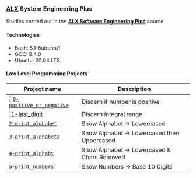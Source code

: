 ### [ALX](https://www.alxafrica.com/) System Engineering Plus

Studies carried out in the **[ALX Software Engineering Plus](https://www.alxafrica.com/software-engineering-plus/)** course

#### Technologies

* Bash:     5.1-6ubuntu1
* GCC:      9.4.0
* Ubuntu:   20.04 LTS

#### Low Level Programming Projects

| Project name | Description |
| ------------ | ----------- |
[ [`0-positive_or_negative`](0-positive_or_negative) | Discern if number is positive |
| [`1-last_digit](1-last_digit) | Discern integral range |
| [`2-print_alphabet`](2-print_alphabet) | Show Alphabet -> Lowercased |
| [`3-print_alphabets`](3-print_alphabets) | Show Alphabet -> Lowercased then Uppercased |
| [`4-print_alphabt`](4-print_alphabt) | Show Alphabet -> Lowercased & Chars Removed |
| [`5-print_numbers`](5-print_numbers) | Show Numbers -> Base 10 Digits |
